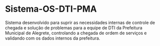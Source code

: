 # Sistema-OS-DTI-PMA

Sistema desenvolvido para suprir as necessidades internas de controle de chegada e solução de problemas para a equipe de DTI da Prefeitura Municipal de Alegrete, controlando a chegada de ordem de serviços e validando com os dados internos da prefeitura.
